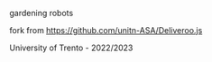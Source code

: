 gardening robots

fork from https://github.com/unitn-ASA/Deliveroo.js

University of Trento - 2022/2023
